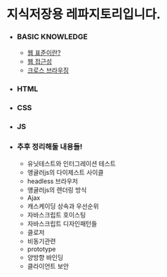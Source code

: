 # 지식저장용 레파지토리입니다.



- ### BASIC KNOWLEDGE

  - [웹 표준이란?](https://github.com/jake920220/knowledge/blob/master/%EC%9B%B9%ED%91%9C%EC%A4%80%EC%97%90%20%EB%8C%80%ED%95%B4.md)
  - [웹 접근성](https://github.com/jake920220/knowledge/blob/master/%EC%9B%B9%EC%A0%91%EA%B7%BC%EC%84%B1.md)
  - [크로스 브라우징](https://github.com/jake920220/knowledge/blob/master/Basic-Knowledge/%ED%81%AC%EB%A1%9C%EC%8A%A4%EB%B8%8C%EB%9D%BC%EC%9A%B0%EC%A7%95.md)

- ### HTML

- ### CSS

- ### JS





- ### 추후 정리해둘 내용들!

  - 유닛테스트와 인터그레이션 테스트
  - 앵귤러js의 다이제스트 사이클
  - headless 브라우저
  - 앵귤러js의 렌더링 방식
  - Ajax
  - 캐스케이딩 상속과 우선순위
  - 자바스크립트 호이스팅
  - 자바스크립트 디자인패턴들
  - 클로저
  - 비동기관련
  - prototype
  - 양방향 바인딩
  - 클라이언트 보안
